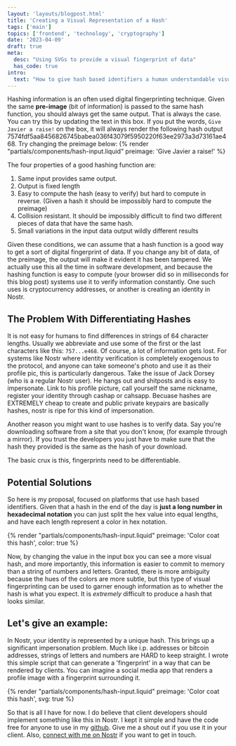 ```yaml
---
layout: 'layouts/blogpost.html'
title: 'Creating a Visual Representation of a Hash'
tags: ['main']
topics: ['frontend', 'technology', 'cryptography']
date: '2023-04-09'
draft: true
meta:
  desc: "Using SVGs to provide a visual fingerprint of data"
  has_code: true
intro:
  text: "How to give hash based identifiers a human understandable visual representation."
---
```

Hashing information is an often used digital fingerprinting technique. Given the same **pre-image** (bit of information) is passed to the same hash function, you should always get the same output. That is always the case. You can try this by updating the text in this box. If you put the words, `Give Javier a raise!` on the box, it will always render the following hash output <span class="break-all p-1 bg-slate-100 font-mono text-sm">7574fdf5aa8456826745babea036f43079f5950220f63ee2973a3d73161ae468</span>. 
Try changing the preimage below:
{% render "partials/components/hash-input.liquid"  preimage: 'Give Javier a raise!' %}

The four properties of a good hashing function are: 
1. Same input provides same output.
1. Output is fixed length
1. Easy to compute the hash (easy to verify) but hard to compute in reverse. (Given a hash it should be impossibly hard to compute the preimage)
1. Collision resistant. It should be impossibly difficult to find two different pieces of data that have the same hash.
1. Small variations in the input data output wildly different results  
  
Given these conditions, we can assume that a hash function is a good way to get a sort of digital fingerprint of data. If you change any bit of data, of the preimage, the output will make it evident it has been tampered. We actually use this all the time in software development, and because the hashing function is easy to compute (your browser did so in milliseconds for this blog post) systems use it to verify information constantly. One such uses is cryptocurrency addresses, or another is creating an identity in Nostr.

## The Problem With Differentiating Hashes

It is not easy for humans to find differences in strings of 64 character lengths. Usually we abbreviate and use some of the first or the last characters like this: `757...e468`. Of course, a lot of information gets lost. For systems like Nostr where identity verification is completely exogenous to the protocol, and anyone can take someone's photo and use it as their profile pic, this is particularly dangerous. Take the issue of Jack Dorsey (who is a regular Nostr user). He hangs out and shitposts and is easy to impersonate. Link to his profile picture, call yourself the same nickname, register your identity through cashap or cahsapp. Becuase hashes are EXTREMELY cheap to create and public private keypairs are basically hashes, nostr is ripe for this kind of impersonation. 

Another reason you might want to use hashes is to verify data. Say you're downloading software from a site that you don't know, (for example through a mirror). If you trust the developers you just have to make sure that the hash they provided is the same as the hash of your download. 

The basic crux is this, fingerprints need to be differentiable. 

## Potential Solutions

So here is my proposal, focused on platforms that use hash based identifiers. Given that a hash in the end of the day is **just a long number in hexadecimal notation** you can just split the hex value into equal lengths, and have each length represent a color in hex notation.

{% render "partials/components/hash-input.liquid"  preimage: 'Color coat this hash', color: true %}

Now, by changing the value in the input box you can see a more visual hash, and more importantly, this information is easier to commit to memory than a string of numbers and letters. Granted, there is more ambiguity because the hues of the colors are more subtle, but this type of visual fingerprinting can be used to garner enough information as to whether the hash is what you expect. It is *extremely* difficult to produce a hash that looks similar.

## Let's give an example:

In Nostr, your identity is represented by a unique hash. This brings up a significant impersonation problem. Much like i.p. addresses or bitcoin addresses, strings of letters and numbers are HARD to keep straight. I wrote this simple script that can generate a 'fingerprint' in a way that can be rendered by clients. You can imagine a social media app that renders a profile image with a fingerprint surrounding it.


{% render "partials/components/hash-input.liquid"  preimage: 'Color coat this hash', svg: true %}

So that is all I have for now. I do believe that client developers should implement something like this in Nostr. I kept it simple and have the code free for anyone to use in my [github](https://github.com/javier123454321/blog/tree/main/src/_includes/partials/components/hash-input.liquid). Give me a shout out if you use it in your client. Also, [connect with me on Nostr](https://coracle.social/people/npub1964kxje857qs0jv9nx5c9pymfacuvpf3dj85n9yxr7pac4ja7hyq65hftf/notes) if you want to get in touch. 